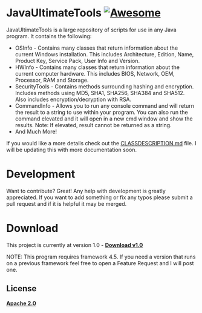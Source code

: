 # JavaUltimateTools [![Awesome](https://cdn.rawgit.com/sindresorhus/awesome/d7305f38d29fed78fa85652e3a63e154dd8e8829/media/badge.svg)](https://github.com/sindresorhus/awesome)

JavaUltimateTools is a large repository of scripts for use in any Java program. It contains the following:
- OSInfo - Contains many classes that return information about the current Windows installation. This includes Architecture, Edition, Name, Product Key, Service Pack, User Info and Version.
- HWInfo - Contains many classes that return information about the current computer hardware. This includes BIOS, Network, OEM, Processor, RAM and Storage.
- SecurityTools - Contains methods surrounding hashing and encryption. Includes methods using MD5, SHA1, SHA256, SHA384 and SHA512. Also includes encryption/decryption with RSA.
- CommandInfo - Allows you to run any console command and will return the result to a string to use within your program. You can also run the command elevated and it will open in a new cmd window and show the results. Note: If elevated, result cannot be returned as a string.
- And Much More!

If you would like a more details check out the [CLASSDESCRIPTION.md](https://github.com/JGCompTech/SharpUltimateTools/blob/master/CLASSDESCRIPTION.md) file. I will be updating this with more documentation soon.

# Development
Want to contribute? Great!
Any help with development is greatly appreciated. If you want to add something or fix any typos please submit a pull request and if it is helpful it may be merged.

# Download
This project is currently at version 1.0 - **[Download v1.0](https://github.com/JGCompTech/JavaUltimateTools/releases/tag/v1.0)**

NOTE: This program requires framework 4.5. If you need a version that runs on a previous framework feel free to open a Feature Request and I will post one.

License
----

**[Apache 2.0](https://github.com/JGCompTech/JavaUltimateTools/blob/master/LICENSE)**
